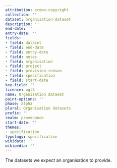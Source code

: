 ```yaml
---
attribution: crown-copyright
collection: ''
dataset: organisation-dataset
description: ''
end-date: ''
entry-date: ''
fields:
- field: dataset
- field: end-date
- field: entry-date
- field: notes
- field: organisation
- field: project
- field: provision-reason
- field: specification
- field: start-date
key-field: ''
licence: ogl3
name: Organisation dataset
paint-options: ''
phase: alpha
plural: Organisation datasets
prefix: ''
realm: provenance
start-date: ''
themes:
- specification
typology: specification
wikidata: ''
wikipedia: ''
---
```


The datasets we expect an organisation to provide.
